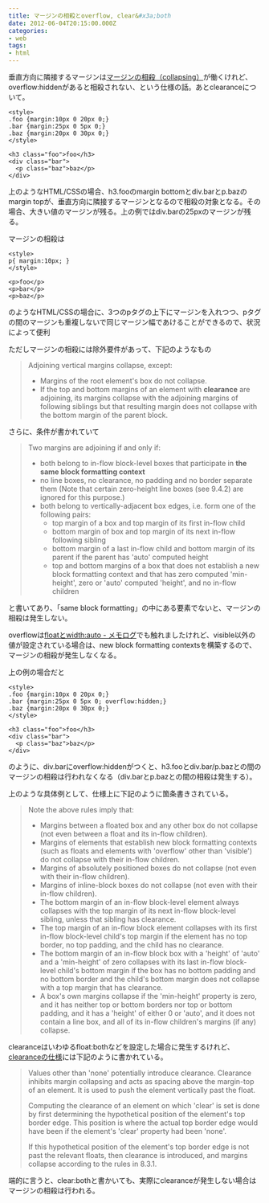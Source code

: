 ```yaml
---
title: マージンの相殺とoverflow, clear&#x3a;both
date: 2012-06-04T20:15:00.000Z
categories:
- web
tags:
- html
---
```

垂直方向に隣接するマージンは[マージンの相殺（collapsing）](http://www.w3.org/TR/CSS21/box#collapsing-margins)が働くけれど、overflow:hiddenがあると相殺されない、という仕様の話。あとclearanceについて。

<!-- more -->

```
<style>
.foo {margin:10px 0 20px 0;}
.bar {margin:25px 0 5px 0;}
.baz {margin:20px 0 30px 0;}
</style>

<h3 class="foo">foo</h3>
<div class="bar">
  <p class="baz">baz</p>
</div>

```

上のようなHTML/CSSの場合、h3.fooのmargin bottomとdiv.barとp.bazのmargin topが、垂直方向に隣接するマージンとなるので相殺の対象となる。その場合、大きい値のマージンが残る。上の例ではdiv.barの25pxのマージンが残る。

マージンの相殺は

```
<style>
p{ margin:10px; }
</style>

<p>foo</p>
<p>bar</p>
<p>baz</p>

```

のようなHTML/CSSの場合に、3つのpタグの上下にマージンを入れつつ、pタグの間のマージンも重複しないで同じマージン幅であけることができるので、状況によって便利

ただしマージンの相殺には除外要件があって、下記のようなもの

> Adjoining vertical margins collapse, except:
> 
> *   Margins of the root element's box do not collapse.
> *   If the top and bottom margins of an element with **clearance** are adjoining, its margins collapse with the adjoining margins of following siblings but that resulting margin does not collapse with the bottom margin of the parent block.

さらに、条件が書かれていて

> Two margins are adjoining if and only if:
> 
> *   both belong to in-flow block-level boxes that participate in **the same block formatting context**
> *   no line boxes, no clearance, no padding and no border separate them (Note that certain zero-height line boxes (see 9.4.2) are ignored for this purpose.)
> *   both belong to vertically-adjacent box edges, i.e. form one of the following pairs:
>     *   top margin of a box and top margin of its first in-flow child
>     *   bottom margin of box and top margin of its next in-flow following sibling
>     *   bottom margin of a last in-flow child and bottom margin of its parent if the parent has 'auto' computed height
>     *   top and bottom margins of a box that does not establish a new block formatting context and that has zero computed 'min-height', zero or 'auto' computed 'height', and no in-flow children

と書いてあり、「same block formatting」の中にある要素でないと、マージンの相殺は発生しない。

overflowは[floatとwidth:auto - メモログ](/blog//2012/05/float_and_width_auto/)でも触れましたけれど、visible以外の値が設定されている場合は、new block formatting contextsを構築するので、マージンの相殺が発生しなくなる。

上の例の場合だと

```
<style>
.foo {margin:10px 0 20px 0;}
.bar {margin:25px 0 5px 0; overflow:hidden;}
.baz {margin:20px 0 30px 0;}
</style>

<h3 class="foo">foo</h3>
<div class="bar">
  <p class="baz">baz</p>
</div>

```

のように、div.barにoverflow:hiddenがつくと、h3.fooとdiv.bar/p.bazとの間のマージンの相殺は行われなくなる（div.barとp.bazとの間の相殺は発生する）。

上のような具体例として、仕様上に下記のように箇条書きされている。

> Note the above rules imply that:
> 
> *   Margins between a floated box and any other box do not collapse (not even between a float and its in-flow children).
> *   Margins of elements that establish new block formatting contexts (such as floats and elements with 'overflow' other than 'visible') do not collapse with their in-flow children.
> *   Margins of absolutely positioned boxes do not collapse (not even with their in-flow children).
> *   Margins of inline-block boxes do not collapse (not even with their in-flow children).
> *   The bottom margin of an in-flow block-level element always collapses with the top margin of its next in-flow block-level sibling, unless that sibling has clearance.
> *   The top margin of an in-flow block element collapses with its first in-flow block-level child's top margin if the element has no top border, no top padding, and the child has no clearance.
> *   The bottom margin of an in-flow block box with a 'height' of 'auto' and a 'min-height' of zero collapses with its last in-flow block-level child's bottom margin if the box has no bottom padding and no bottom border and the child's bottom margin does not collapse with a top margin that has clearance.
> *   A box's own margins collapse if the 'min-height' property is zero, and it has neither top or bottom borders nor top or bottom padding, and it has a 'height' of either 0 or 'auto', and it does not contain a line box, and all of its in-flow children's margins (if any) collapse.

clearanceはいわゆるfloat:bothなどを設定した場合に発生するけれど、[clearanceの仕様](http://www.w3.org/TR/CSS21/visuren.html#clearance)には下記のように書かれている。

> Values other than 'none' potentially introduce clearance. Clearance inhibits margin collapsing and acts as spacing above the margin-top of an element. It is used to push the element vertically past the float.
> 
> Computing the clearance of an element on which 'clear' is set is done by first determining the hypothetical position of the element's top border edge. This position is where the actual top border edge would have been if the element's 'clear' property had been 'none'.
> 
> If this hypothetical position of the element's top border edge is not past the relevant floats, then clearance is introduced, and margins collapse according to the rules in 8.3.1.

端的に言うと、clear:bothと書かいても、実際にclearanceが発生しない場合はマージンの相殺は行われる。
